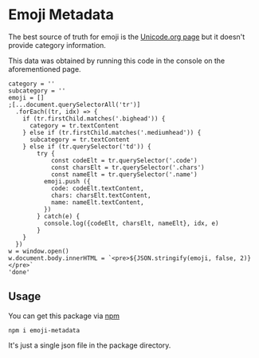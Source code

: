 # Emoji Metadata

The best source of truth for emoji is the [Unicode.org page](https://unicode.org/emoji/charts/full-emoji-list.html) but it doesn't provide category information.

This data was obtained by running this code in the console on the aforementioned page.

```
category = ''
subcategory = ''
emoji = []
;[...document.querySelectorAll('tr')]
  .forEach((tr, idx) => {
    if (tr.firstChild.matches('.bighead')) {
      category = tr.textContent
    } else if (tr.firstChild.matches('.mediumhead')) {
      subcategory = tr.textContent
    } else if (tr.querySelector('td')) {
    	try {
    		const codeElt = tr.querySelector('.code')
    		const charsElt = tr.querySelector('.chars')
    		const nameElt = tr.querySelector('.name')
		  emoji.push ({
		  	code: codeElt.textContent,
		  	chars: charsElt.textContent,
		  	name: nameElt.textContent,
		  })
    	} catch(e) {
    	  console.log({codeElt, charsElt, nameElt}, idx, e)
    	}
    }
  })
w = window.open()
w.document.body.innerHTML = `<pre>${JSON.stringify(emoji, false, 2)}</pre>`
'done'
```

## Usage

You can get this package via [npm](https://www.npmjs.com/package/emoji-metadata) 

    npm i emoji-metadata

It's just a single json file in the package directory.